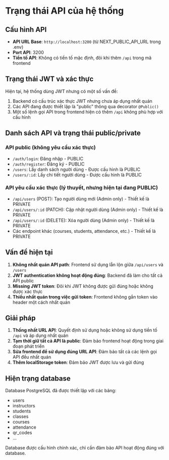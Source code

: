 # Trạng thái API của hệ thống

## Cấu hình API

- **API URL Base**: `http://localhost:3200` (từ NEXT_PUBLIC_API_URL trong .env)
- **Port API**: 3200
- **Tiền tố API**: Không có tiền tố mặc định, đôi khi thêm `/api` trong mã frontend

## Trạng thái JWT và xác thực

Hiện tại, hệ thống dùng JWT nhưng có một số vấn đề:

1. Backend có cấu trúc xác thực JWT nhưng chưa áp dụng nhất quán
2. Các API đang được thiết lập là "public" thông qua decorator `@Public()`
3. Một số lệnh gọi API trong frontend hiện có thêm `/api` không phù hợp với cấu hình

## Danh sách API và trạng thái public/private

### API public (không yêu cầu xác thực)

- `/auth/login`: Đăng nhập - PUBLIC
- `/auth/register`: Đăng ký - PUBLIC
- `/users`: Lấy danh sách người dùng - Được cấu hình là PUBLIC
- `/users/:id`: Lấy chi tiết người dùng - Được cấu hình là PUBLIC

### API yêu cầu xác thực (lý thuyết, nhưng hiện tại đang PUBLIC)

- `/api/users` (POST): Tạo người dùng mới (Admin only) - Thiết kế là PRIVATE
- `/api/users/:id` (PATCH): Cập nhật người dùng (Admin only) - Thiết kế là PRIVATE
- `/api/users/:id` (DELETE): Xóa người dùng (Admin only) - Thiết kế là PRIVATE
- Các endpoint khác (courses, students, attendance, etc.) - Thiết kế là PRIVATE

## Vấn đề hiện tại

1. **Không nhất quán API path**: Frontend sử dụng lẫn lộn giữa `/api/users` và `/users`
2. **JWT authentication không hoạt động đúng**: Backend đã làm cho tất cả API public
3. **Missing JWT token**: Đôi khi JWT không được gửi đúng hoặc không được xác thực
4. **Thiếu nhất quán trong việc gửi token**: Frontend không gắn token vào header một cách nhất quán

## Giải pháp

1. **Thống nhất URL API**: Quyết định sử dụng hoặc không sử dụng tiền tố `/api` và áp dụng nhất quán
2. **Tạm thời giữ tất cả API là public**: Đảm bảo frontend hoạt động trong giai đoạn phát triển
3. **Sửa frontend để sử dụng đúng URL API**: Đảm bảo tất cả các lệnh gọi API đều nhất quán
4. **Thêm localStorage token**: Đảm bảo JWT được lưu và gửi đúng

## Hiện trạng database

Database PostgreSQL đã được thiết lập với các bảng:
- users
- instructors 
- students
- classes
- courses
- attendance
- qr_codes
- ...

Database được cấu hình chính xác, chỉ cần đảm bảo API hoạt động đúng với database.
